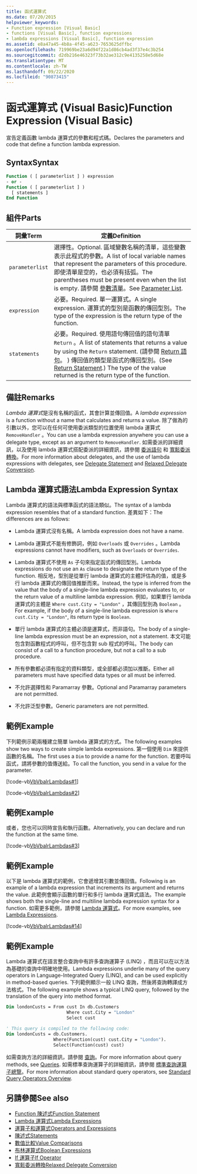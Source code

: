 ```yaml
---
title: 函式運算式
ms.date: 07/20/2015
helpviewer_keywords:
- Function expression [Visual Basic]
- functions [Visual Basic], function expressions
- lambda expressions [Visual Basic], function expression
ms.assetid: e8a47a45-4b8a-4f45-a623-7653625dffbc
ms.openlocfilehash: 719969be23a6d94f22a1d86cb4ad3f37e4c3b254
ms.sourcegitcommit: d2db216e46323f73b32ae312c9e4135258e5d68e
ms.translationtype: MT
ms.contentlocale: zh-TW
ms.lasthandoff: 09/22/2020
ms.locfileid: "90873415"
---
```

# <a name="function-expression-visual-basic"></a><span data-ttu-id="d5ffb-102">函式運算式 (Visual Basic)</span><span class="sxs-lookup"><span data-stu-id="d5ffb-102">Function Expression (Visual Basic)</span></span>

<span data-ttu-id="d5ffb-103">宣告定義函數 lambda 運算式的參數和程式碼。</span><span class="sxs-lookup"><span data-stu-id="d5ffb-103">Declares the parameters and code that define a function lambda expression.</span></span>  
  
## <a name="syntax"></a><span data-ttu-id="d5ffb-104">Syntax</span><span class="sxs-lookup"><span data-stu-id="d5ffb-104">Syntax</span></span>  
  
```vb  
Function ( [ parameterlist ] ) expression  
- or -  
Function ( [ parameterlist ] )  
  [ statements ]  
End Function  
```  
  
## <a name="parts"></a><span data-ttu-id="d5ffb-105">組件</span><span class="sxs-lookup"><span data-stu-id="d5ffb-105">Parts</span></span>  
  
|<span data-ttu-id="d5ffb-106">詞彙</span><span class="sxs-lookup"><span data-stu-id="d5ffb-106">Term</span></span>|<span data-ttu-id="d5ffb-107">定義</span><span class="sxs-lookup"><span data-stu-id="d5ffb-107">Definition</span></span>|  
|---|---|  
|`parameterlist`|<span data-ttu-id="d5ffb-108">選擇性。</span><span class="sxs-lookup"><span data-stu-id="d5ffb-108">Optional.</span></span> <span data-ttu-id="d5ffb-109">區域變數名稱的清單，這些變數表示此程式的參數。</span><span class="sxs-lookup"><span data-stu-id="d5ffb-109">A list of local variable names that represent the parameters of this procedure.</span></span> <span data-ttu-id="d5ffb-110">即使清單是空的，也必須有括弧。</span><span class="sxs-lookup"><span data-stu-id="d5ffb-110">The parentheses must be present even when the list is empty.</span></span> <span data-ttu-id="d5ffb-111">請參閱 [參數清單](../statements/parameter-list.md)。</span><span class="sxs-lookup"><span data-stu-id="d5ffb-111">See [Parameter List](../statements/parameter-list.md).</span></span>|  
|`expression`|<span data-ttu-id="d5ffb-112">必要。</span><span class="sxs-lookup"><span data-stu-id="d5ffb-112">Required.</span></span> <span data-ttu-id="d5ffb-113">單一運算式。</span><span class="sxs-lookup"><span data-stu-id="d5ffb-113">A single expression.</span></span> <span data-ttu-id="d5ffb-114">運算式的型別是函數的傳回型別。</span><span class="sxs-lookup"><span data-stu-id="d5ffb-114">The type of the expression is the return type of the function.</span></span>|  
|`statements`|<span data-ttu-id="d5ffb-115">必要。</span><span class="sxs-lookup"><span data-stu-id="d5ffb-115">Required.</span></span> <span data-ttu-id="d5ffb-116">使用語句傳回值的語句清單 `Return` 。</span><span class="sxs-lookup"><span data-stu-id="d5ffb-116">A list of statements that returns a value by using the `Return` statement.</span></span> <span data-ttu-id="d5ffb-117"> (請參閱 [Return 語句](../statements/return-statement.md)。 ) 傳回值的類型是函式的傳回型別。</span><span class="sxs-lookup"><span data-stu-id="d5ffb-117">(See [Return Statement](../statements/return-statement.md).) The type of the value returned is the return type of the function.</span></span>|  
  
## <a name="remarks"></a><span data-ttu-id="d5ffb-118">備註</span><span class="sxs-lookup"><span data-stu-id="d5ffb-118">Remarks</span></span>  

 <span data-ttu-id="d5ffb-119">*Lambda 運算式*是沒有名稱的函式，其會計算並傳回值。</span><span class="sxs-lookup"><span data-stu-id="d5ffb-119">A *lambda expression* is a function without a name that calculates and returns a value.</span></span> <span data-ttu-id="d5ffb-120">除了做為的引數以外，您可以在任何可使用委派類型的位置使用 lambda 運算式 `RemoveHandler` 。</span><span class="sxs-lookup"><span data-stu-id="d5ffb-120">You can use a lambda expression anywhere you can use a delegate type, except as an argument to `RemoveHandler`.</span></span> <span data-ttu-id="d5ffb-121">如需委派的詳細資訊，以及使用 lambda 運算式搭配委派的詳細資訊，請參閱 [委派語句](../statements/delegate-statement.md) 和 [寬鬆委派轉換](../../programming-guide/language-features/delegates/relaxed-delegate-conversion.md)。</span><span class="sxs-lookup"><span data-stu-id="d5ffb-121">For more information about delegates, and the use of lambda expressions with delegates, see [Delegate Statement](../statements/delegate-statement.md) and [Relaxed Delegate Conversion](../../programming-guide/language-features/delegates/relaxed-delegate-conversion.md).</span></span>  
  
## <a name="lambda-expression-syntax"></a><span data-ttu-id="d5ffb-122">Lambda 運算式語法</span><span class="sxs-lookup"><span data-stu-id="d5ffb-122">Lambda Expression Syntax</span></span>  

 <span data-ttu-id="d5ffb-123">Lambda 運算式的語法與標準函式的語法類似。</span><span class="sxs-lookup"><span data-stu-id="d5ffb-123">The syntax of a lambda expression resembles that of a standard function.</span></span> <span data-ttu-id="d5ffb-124">差異如下：</span><span class="sxs-lookup"><span data-stu-id="d5ffb-124">The differences are as follows:</span></span>  
  
- <span data-ttu-id="d5ffb-125">Lambda 運算式沒有名稱。</span><span class="sxs-lookup"><span data-stu-id="d5ffb-125">A lambda expression does not have a name.</span></span>  
  
- <span data-ttu-id="d5ffb-126">Lambda 運算式不能有修飾詞，例如 `Overloads` 或 `Overrides` 。</span><span class="sxs-lookup"><span data-stu-id="d5ffb-126">Lambda expressions cannot have modifiers, such as `Overloads` or `Overrides`.</span></span>  
  
- <span data-ttu-id="d5ffb-127">Lambda 運算式不使用 `As` 子句來指定函式的傳回型別。</span><span class="sxs-lookup"><span data-stu-id="d5ffb-127">Lambda expressions do not use an `As` clause to designate the return type of the function.</span></span> <span data-ttu-id="d5ffb-128">相反地，型別是從單行 lambda 運算式的主體評估為的值，或是多行 lambda 運算式的傳回值推斷而來。</span><span class="sxs-lookup"><span data-stu-id="d5ffb-128">Instead, the type is inferred from the value that the body of a single-line lambda expression evaluates to, or the return value of a multiline lambda expression.</span></span> <span data-ttu-id="d5ffb-129">例如，如果單行 lambda 運算式的主體是 `Where cust.City = "London"` ，其傳回型別為 `Boolean` 。</span><span class="sxs-lookup"><span data-stu-id="d5ffb-129">For example, if the body of a single-line lambda expression is `Where cust.City = "London"`, its return type is `Boolean`.</span></span>  
  
- <span data-ttu-id="d5ffb-130">單行 lambda 運算式的主體必須是運算式，而非語句。</span><span class="sxs-lookup"><span data-stu-id="d5ffb-130">The body of a single-line lambda expression must be an expression, not a statement.</span></span> <span data-ttu-id="d5ffb-131">本文可能包含對函數程式的呼叫，但不包含對 sub 程式的呼叫。</span><span class="sxs-lookup"><span data-stu-id="d5ffb-131">The body can consist of a call to a function procedure, but not a call to a sub procedure.</span></span>  
  
- <span data-ttu-id="d5ffb-132">所有參數都必須有指定的資料類型，或全部都必須加以推斷。</span><span class="sxs-lookup"><span data-stu-id="d5ffb-132">Either all parameters must have specified data types or all must be inferred.</span></span>  
  
- <span data-ttu-id="d5ffb-133">不允許選擇性和 Paramarray 參數。</span><span class="sxs-lookup"><span data-stu-id="d5ffb-133">Optional and Paramarray parameters are not permitted.</span></span>  
  
- <span data-ttu-id="d5ffb-134">不允許泛型參數。</span><span class="sxs-lookup"><span data-stu-id="d5ffb-134">Generic parameters are not permitted.</span></span>  
  
## <a name="example"></a><span data-ttu-id="d5ffb-135">範例</span><span class="sxs-lookup"><span data-stu-id="d5ffb-135">Example</span></span>  

 <span data-ttu-id="d5ffb-136">下列範例示範兩種建立簡單 lambda 運算式的方式。</span><span class="sxs-lookup"><span data-stu-id="d5ffb-136">The following examples show two ways to create simple lambda expressions.</span></span> <span data-ttu-id="d5ffb-137">第一個使用 `Dim` 來提供函數的名稱。</span><span class="sxs-lookup"><span data-stu-id="d5ffb-137">The first uses a `Dim` to provide a name for the function.</span></span> <span data-ttu-id="d5ffb-138">若要呼叫函式，請將參數的值傳送給。</span><span class="sxs-lookup"><span data-stu-id="d5ffb-138">To call the function, you send in a value for the parameter.</span></span>  
  
 [!code-vb[VbVbalrLambdas#1](~/samples/snippets/visualbasic/VS_Snippets_VBCSharp/VbVbalrLambdas/VB/Class1.vb#1)]  
  
 [!code-vb[VbVbalrLambdas#2](~/samples/snippets/visualbasic/VS_Snippets_VBCSharp/VbVbalrLambdas/VB/Class1.vb#2)]  
  
## <a name="example"></a><span data-ttu-id="d5ffb-139">範例</span><span class="sxs-lookup"><span data-stu-id="d5ffb-139">Example</span></span>  

 <span data-ttu-id="d5ffb-140">或者，您也可以同時宣告和執行函數。</span><span class="sxs-lookup"><span data-stu-id="d5ffb-140">Alternatively, you can declare and run the function at the same time.</span></span>  
  
 [!code-vb[VbVbalrLambdas#3](~/samples/snippets/visualbasic/VS_Snippets_VBCSharp/VbVbalrLambdas/VB/Class1.vb#3)]  
  
## <a name="example"></a><span data-ttu-id="d5ffb-141">範例</span><span class="sxs-lookup"><span data-stu-id="d5ffb-141">Example</span></span>  

 <span data-ttu-id="d5ffb-142">以下是 lambda 運算式的範例，它會遞增其引數並傳回值。</span><span class="sxs-lookup"><span data-stu-id="d5ffb-142">Following is an example of a lambda expression that increments its argument and returns the value.</span></span> <span data-ttu-id="d5ffb-143">此範例會顯示函數的單行和多行 lambda 運算式語法。</span><span class="sxs-lookup"><span data-stu-id="d5ffb-143">The example shows both the single-line and multiline lambda expression syntax for a function.</span></span> <span data-ttu-id="d5ffb-144">如需更多範例，請參閱 [Lambda 運算式](../../programming-guide/language-features/procedures/lambda-expressions.md)。</span><span class="sxs-lookup"><span data-stu-id="d5ffb-144">For more examples, see [Lambda Expressions](../../programming-guide/language-features/procedures/lambda-expressions.md).</span></span>  
  
 [!code-vb[VbVbalrLambdas#14](~/samples/snippets/visualbasic/VS_Snippets_VBCSharp/VbVbalrLambdas/VB/Class1.vb#14)]  
  
## <a name="example"></a><span data-ttu-id="d5ffb-145">範例</span><span class="sxs-lookup"><span data-stu-id="d5ffb-145">Example</span></span>  

 <span data-ttu-id="d5ffb-146">Lambda 運算式在語言整合查詢中有許多查詢運算子 (LINQ) ，而且可以在以方法為基礎的查詢中明確地使用。</span><span class="sxs-lookup"><span data-stu-id="d5ffb-146">Lambda expressions underlie many of the query operators in Language-Integrated Query (LINQ), and can be used explicitly in method-based queries.</span></span> <span data-ttu-id="d5ffb-147">下列範例顯示一般 LINQ 查詢，然後將查詢轉譯成方法格式。</span><span class="sxs-lookup"><span data-stu-id="d5ffb-147">The following example shows a typical LINQ query, followed by the translation of the query into method format.</span></span>  
  
```vb  
Dim londonCusts = From cust In db.Customers  
                       Where cust.City = "London"  
                       Select cust  
  
' This query is compiled to the following code:  
Dim londonCusts = db.Customers.  
                  Where(Function(cust) cust.City = "London").  
                  Select(Function(cust) cust)  
```  
  
 <span data-ttu-id="d5ffb-148">如需查詢方法的詳細資訊，請參閱 [查詢](../queries/index.md)。</span><span class="sxs-lookup"><span data-stu-id="d5ffb-148">For more information about query methods, see [Queries](../queries/index.md).</span></span> <span data-ttu-id="d5ffb-149">如需標準查詢運算子的詳細資訊，請參閱 [標準查詢運算子總覽](../../programming-guide/concepts/linq/standard-query-operators-overview.md)。</span><span class="sxs-lookup"><span data-stu-id="d5ffb-149">For more information about standard query operators, see [Standard Query Operators Overview](../../programming-guide/concepts/linq/standard-query-operators-overview.md).</span></span>  
  
## <a name="see-also"></a><span data-ttu-id="d5ffb-150">另請參閱</span><span class="sxs-lookup"><span data-stu-id="d5ffb-150">See also</span></span>

- [<span data-ttu-id="d5ffb-151">Function 陳述式</span><span class="sxs-lookup"><span data-stu-id="d5ffb-151">Function Statement</span></span>](../statements/function-statement.md)
- [<span data-ttu-id="d5ffb-152">Lambda 運算式</span><span class="sxs-lookup"><span data-stu-id="d5ffb-152">Lambda Expressions</span></span>](../../programming-guide/language-features/procedures/lambda-expressions.md)
- [<span data-ttu-id="d5ffb-153">運算子和運算式</span><span class="sxs-lookup"><span data-stu-id="d5ffb-153">Operators and Expressions</span></span>](../../programming-guide/language-features/operators-and-expressions/index.md)
- [<span data-ttu-id="d5ffb-154">陳述式</span><span class="sxs-lookup"><span data-stu-id="d5ffb-154">Statements</span></span>](../../programming-guide/language-features/statements.md)
- [<span data-ttu-id="d5ffb-155">數值比較</span><span class="sxs-lookup"><span data-stu-id="d5ffb-155">Value Comparisons</span></span>](../../programming-guide/language-features/operators-and-expressions/value-comparisons.md)
- [<span data-ttu-id="d5ffb-156">布林運算式</span><span class="sxs-lookup"><span data-stu-id="d5ffb-156">Boolean Expressions</span></span>](../../programming-guide/language-features/operators-and-expressions/boolean-expressions.md)
- [<span data-ttu-id="d5ffb-157">If 運算子</span><span class="sxs-lookup"><span data-stu-id="d5ffb-157">If Operator</span></span>](if-operator.md)
- [<span data-ttu-id="d5ffb-158">寬鬆委派轉換</span><span class="sxs-lookup"><span data-stu-id="d5ffb-158">Relaxed Delegate Conversion</span></span>](../../programming-guide/language-features/delegates/relaxed-delegate-conversion.md)
